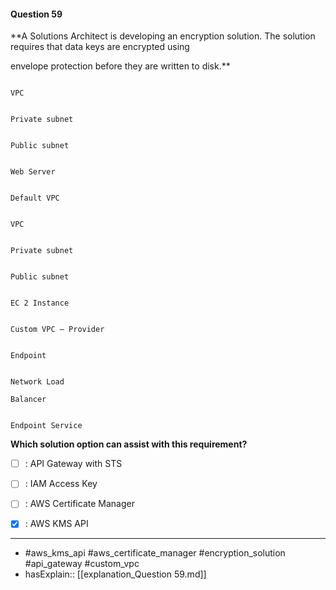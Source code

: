 #### Question  59

**A Solutions Architect is developing an encryption solution. The solution requires that data keys are encrypted using

envelope protection before they are written to disk.**

```

VPC

```

```

Private subnet

```

```

Public subnet

```

```

Web Server

```

```

Default VPC

```

```

VPC

```

```

Private subnet

```

```

Public subnet

```

```

EC 2 Instance

```

```

Custom VPC – Provider

```

```

Endpoint

```

```

Network Load

Balancer

```

```

Endpoint Service

```

**Which solution option can assist with this requirement?**

- [ ] :  API Gateway with STS

- [ ] :  IAM Access Key

- [ ] :  AWS Certificate Manager

- [x] :  AWS KMS API

----

- #aws_kms_api #aws_certificate_manager #encryption_solution #api_gateway #custom_vpc
- hasExplain:: [[explanation_Question  59.md]]
